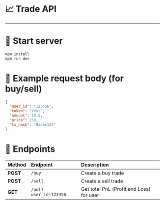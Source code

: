 # 📈 Trade API

---

# 🚀 Start server

```bash
npm install
npm run dev
```

# 💸 Example request body (for buy/sell)

```json
{
  "user_id": "123456",
  "token": "test",
  "amount": 10.5,
  "price": 250,
  "tx_hash": "0xabc123"
}
```

# 🔗 Endpoints

| Method   | Endpoint              | Description                              |
| :------- | :-------------------- | :--------------------------------------- |
| **POST** | `/buy`                | Create a buy trade                       |
| **POST** | `/sell`               | Create a sell trade                      |
| **GET**  | `/pnl?user_id=123456` | Get total PnL (Profit and Loss) for user |

